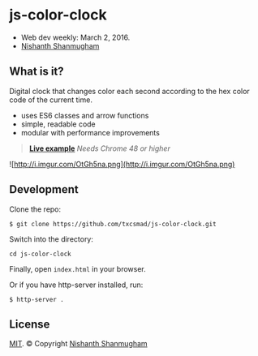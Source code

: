 # js-color-clock

- Web dev weekly: March 2, 2016.
- [Nishanth Shanmugham](https://github.com/nishanths)

## What is it?

Digital clock that changes color each second according to the hex color code of the current time.

- uses ES6 classes and arrow functions
- simple, readable code
- modular with performance improvements

> **[Live example](https://txcsmad.github.io/js-color-clock)**
> *Needs Chrome 48 or higher*

![http://i.imgur.com/OtGh5na.png](http://i.imgur.com/OtGh5na.png)

## Development

Clone the repo:

```
$ git clone https://github.com/txcsmad/js-color-clock.git
```

Switch into the directory:

```
cd js-color-clock
```

Finally, open `index.html` in your browser.

Or if you have http-server installed, run:

```
$ http-server .
```

## License

[MIT](nishanths.mit-license.org). © Copyright [Nishanth Shanmugham](https://github.com/nishanths)
